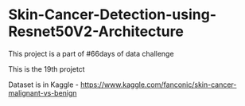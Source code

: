 # Skin-Cancer-Detection-using-Resnet50V2-Architecture

This project is a part of #66days of data challenge

This is the 19th projetct 

Dataset is in Kaggle - https://www.kaggle.com/fanconic/skin-cancer-malignant-vs-benign

